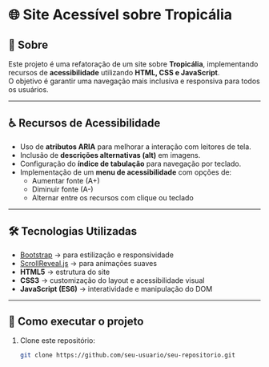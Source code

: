 # 🌐 Site Acessível sobre Tropicália

## 📖 Sobre
Este projeto é uma refatoração de um site sobre **Tropicália**, implementando recursos de **acessibilidade** utilizando **HTML, CSS e JavaScript**.  
O objetivo é garantir uma navegação mais inclusiva e responsiva para todos os usuários.

---

## ♿ Recursos de Acessibilidade
- Uso de **atributos ARIA** para melhorar a interação com leitores de tela.  
- Inclusão de **descrições alternativas (alt)** em imagens.  
- Configuração do **índice de tabulação** para navegação por teclado.  
- Implementação de um **menu de acessibilidade** com opções de:
  - Aumentar fonte (A+)  
  - Diminuir fonte (A-)  
  - Alternar entre os recursos com clique ou teclado  

---

## 🛠️ Tecnologias Utilizadas
- [Bootstrap](https://getbootstrap.com/) → para estilização e responsividade  
- [ScrollReveal.js](https://scrollrevealjs.org/) → para animações suaves  
- **HTML5** → estrutura do site  
- **CSS3** → customização do layout e acessibilidade visual  
- **JavaScript (ES6)** → interatividade e manipulação do DOM  

---

## 🚀 Como executar o projeto
1. Clone este repositório:
   ```bash
   git clone https://github.com/seu-usuario/seu-repositorio.git
